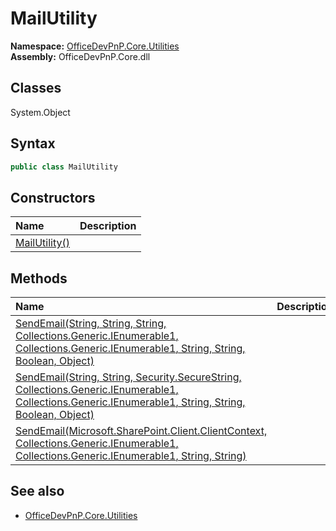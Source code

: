 # MailUtility
  

**Namespace:** [OfficeDevPnP.Core.Utilities](OfficeDevPnP.Core.Utilities.md)  
**Assembly:** OfficeDevPnP.Core.dll  
## Classes
System.Object  
## Syntax
```C#
public class MailUtility
```
## Constructors
|**Name**|**Description**|
|:-----|:-----|
| [MailUtility()](MailUtilityconstructor1details.md) | 
## Methods
|**Name**|**Description**|
|:-----|:-----|
| [SendEmail(String, String, String, Collections.Generic.IEnumerable1<String>, Collections.Generic.IEnumerable1<String>, String, String, Boolean, Object)](MailUtilitySendEmailStringStringStringCollections.Generic.IEnumerable1<String>Collections.Generic.IEnumerable1<String>StringStringBooleanObject.md) | 
| [SendEmail(String, String, Security.SecureString, Collections.Generic.IEnumerable1<String>, Collections.Generic.IEnumerable1<String>, String, String, Boolean, Object)](MailUtilitySendEmailStringStringSecurity.SecureStringCollections.Generic.IEnumerable1<String>Collections.Generic.IEnumerable1<String>StringStringBooleanObject.md) | 
| [SendEmail(Microsoft.SharePoint.Client.ClientContext, Collections.Generic.IEnumerable1<String>, Collections.Generic.IEnumerable1<String>, String, String)](MailUtilitySendEmailMicrosoft.SharePoint.Client.ClientContextCollections.Generic.IEnumerable1<String>Collections.Generic.IEnumerable1<String>StringString.md) | 
## See also
- [OfficeDevPnP.Core.Utilities](OfficeDevPnP.Core.Utilities.md)
